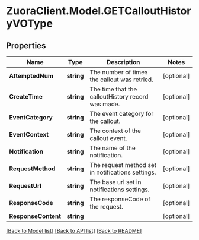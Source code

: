 # ZuoraClient.Model.GETCalloutHistoryVOType

## Properties

Name | Type | Description | Notes
------------ | ------------- | ------------- | -------------
**AttemptedNum** | **string** | The number of times the callout was retried.  | [optional] 
**CreateTime** | **string** | The time that the calloutHistory record was made.  | [optional] 
**EventCategory** | **string** | The event category for the callout.  | [optional] 
**EventContext** | **string** | The context of the callout event.  | [optional] 
**Notification** | **string** | The name of the notification.  | [optional] 
**RequestMethod** | **string** | The request method set in notifications settings.  | [optional] 
**RequestUrl** | **string** | The base url set in notifications settings.  | [optional] 
**ResponseCode** | **string** | The responseCode of the request.  | [optional] 
**ResponseContent** | **string** |  | [optional] 

[[Back to Model list]](../README.md#documentation-for-models) [[Back to API list]](../README.md#documentation-for-api-endpoints) [[Back to README]](../README.md)

